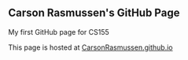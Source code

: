 ## Carson Rasmussen's GitHub Page

My first GitHub page for CS155

This page is hosted at [CarsonRasmussen.github.io](https://CarsonRasmussen.github.io)
